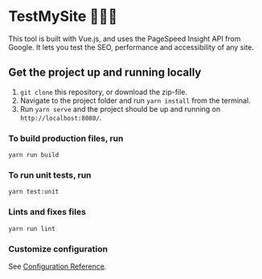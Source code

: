 # TestMySite 🕵🏼‍♀️

This tool is built with Vue.js, and uses the PageSpeed Insight API from Google. It lets you test the SEO, performance and accessibility of any site.


## Get the project up and running locally
1. `git clone` this repository, or download the zip-file.
2. Navigate to the project folder and run `yarn install` from the terminal.
3. Run `yarn serve` and the project should be up and running on `http://localhost:8080/`.

### To build production files, run
```
yarn run build
```

### To run unit tests, run
```
yarn test:unit
```

### Lints and fixes files
```
yarn run lint
```

### Customize configuration

See [Configuration Reference](https://cli.vuejs.org/config/).
